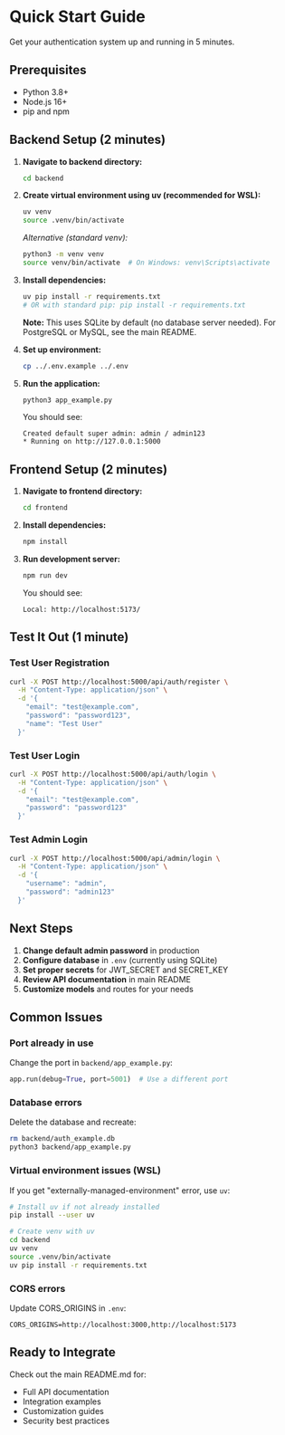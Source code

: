 # Quick Start Guide

Get your authentication system up and running in 5 minutes.

## Prerequisites

- Python 3.8+
- Node.js 16+
- pip and npm

## Backend Setup (2 minutes)

1. **Navigate to backend directory:**
   ```bash
   cd backend
   ```

2. **Create virtual environment using uv (recommended for WSL):**
   ```bash
   uv venv
   source .venv/bin/activate
   ```

   *Alternative (standard venv):*
   ```bash
   python3 -m venv venv
   source venv/bin/activate  # On Windows: venv\Scripts\activate
   ```

3. **Install dependencies:**
   ```bash
   uv pip install -r requirements.txt
   # OR with standard pip: pip install -r requirements.txt
   ```

   **Note:** This uses SQLite by default (no database server needed). For PostgreSQL or MySQL, see the main README.

4. **Set up environment:**
   ```bash
   cp ../.env.example ../.env
   ```

5. **Run the application:**
   ```bash
   python3 app_example.py
   ```

   You should see:
   ```
   Created default super admin: admin / admin123
   * Running on http://127.0.0.1:5000
   ```

## Frontend Setup (2 minutes)

1. **Navigate to frontend directory:**
   ```bash
   cd frontend
   ```

2. **Install dependencies:**
   ```bash
   npm install
   ```

3. **Run development server:**
   ```bash
   npm run dev
   ```

   You should see:
   ```
   Local: http://localhost:5173/
   ```

## Test It Out (1 minute)

### Test User Registration

```bash
curl -X POST http://localhost:5000/api/auth/register \
  -H "Content-Type: application/json" \
  -d '{
    "email": "test@example.com",
    "password": "password123",
    "name": "Test User"
  }'
```

### Test User Login

```bash
curl -X POST http://localhost:5000/api/auth/login \
  -H "Content-Type: application/json" \
  -d '{
    "email": "test@example.com",
    "password": "password123"
  }'
```

### Test Admin Login

```bash
curl -X POST http://localhost:5000/api/admin/login \
  -H "Content-Type: application/json" \
  -d '{
    "username": "admin",
    "password": "admin123"
  }'
```

## Next Steps

1. **Change default admin password** in production
2. **Configure database** in `.env` (currently using SQLite)
3. **Set proper secrets** for JWT_SECRET and SECRET_KEY
4. **Review API documentation** in main README
5. **Customize models** and routes for your needs

## Common Issues

### Port already in use

Change the port in `backend/app_example.py`:
```python
app.run(debug=True, port=5001)  # Use a different port
```

### Database errors

Delete the database and recreate:
```bash
rm backend/auth_example.db
python3 backend/app_example.py
```

### Virtual environment issues (WSL)

If you get "externally-managed-environment" error, use `uv`:
```bash
# Install uv if not already installed
pip install --user uv

# Create venv with uv
cd backend
uv venv
source .venv/bin/activate
uv pip install -r requirements.txt
```

### CORS errors

Update CORS_ORIGINS in `.env`:
```
CORS_ORIGINS=http://localhost:3000,http://localhost:5173
```

## Ready to Integrate

Check out the main README.md for:
- Full API documentation
- Integration examples
- Customization guides
- Security best practices
